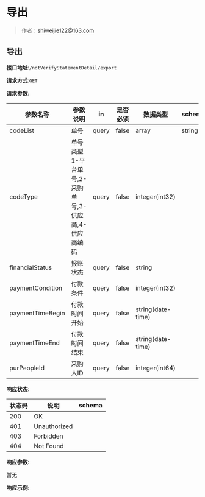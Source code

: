 # 导出

> 作者：shiweijie122@163.com

## 导出


**接口地址**:`/notVerifyStatementDetail/export`


**请求方式**:`GET`


**请求参数**:


| 参数名称 | 参数说明 | in    | 是否必须 | 数据类型 | schema |
| -------- | -------- | ----- | -------- | -------- | ------ |
|codeList|单号|query|false|array|string|
|codeType|单号类型 1-平台单号,2-采购单号,3-供应商,4-供应商编码|query|false|integer(int32)||
|financialStatus|报账状态|query|false|string||
|paymentCondition|付款条件|query|false|integer(int32)||
|paymentTimeBegin|付款时间开始|query|false|string(date-time)||
|paymentTimeEnd|付款时间结束|query|false|string(date-time)||
|purPeopleId|采购人ID|query|false|integer(int64)|||


**响应状态**:


| 状态码 | 说明 | schema |
| -------- | -------- | ----- | 
|200|OK||
|401|Unauthorized||
|403|Forbidden||
|404|Not Found||


**响应参数**:


暂无


**响应示例**:
```javascript

```